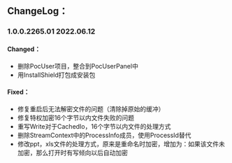 ## ChangeLog：
### 1.0.0.2265.01 2022.06.12
#### Changed：
- 删除PocUser项目，整合到PocUserPanel中
- 用InstallShield打包成安装包
#### Fixed：
- 修复重启后无法解密文件的问题（清除掉原始的缓冲）
- 修复特权加密16个字节以内文件失败的问题
- 重写Write对于CachedIo，16个字节以内文件的处理方式
- 删除StreamContext中的ProcessInfo成员，使用ProcessId替代
- 修改ppt，xls文件的处理方式，原来是重命名时加密，增加为：如果该文件未加密，那么打开时有写倾向以后自动加密